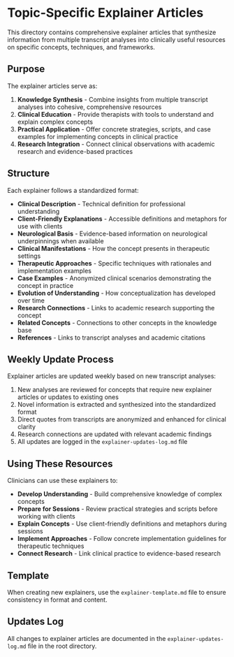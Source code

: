 # Topic-Specific Explainer Articles

This directory contains comprehensive explainer articles that synthesize information from multiple transcript analyses into clinically useful resources on specific concepts, techniques, and frameworks.

## Purpose

The explainer articles serve as:

1. **Knowledge Synthesis** - Combine insights from multiple transcript analyses into cohesive, comprehensive resources
2. **Clinical Education** - Provide therapists with tools to understand and explain complex concepts
3. **Practical Application** - Offer concrete strategies, scripts, and case examples for implementing concepts in clinical practice
4. **Research Integration** - Connect clinical observations with academic research and evidence-based practices

## Structure

Each explainer follows a standardized format:

- **Clinical Description** - Technical definition for professional understanding
- **Client-Friendly Explanations** - Accessible definitions and metaphors for use with clients
- **Neurological Basis** - Evidence-based information on neurological underpinnings when available
- **Clinical Manifestations** - How the concept presents in therapeutic settings
- **Therapeutic Approaches** - Specific techniques with rationales and implementation examples
- **Case Examples** - Anonymized clinical scenarios demonstrating the concept in practice
- **Evolution of Understanding** - How conceptualization has developed over time
- **Research Connections** - Links to academic research supporting the concept
- **Related Concepts** - Connections to other concepts in the knowledge base
- **References** - Links to transcript analyses and academic citations

## Weekly Update Process

Explainer articles are updated weekly based on new transcript analyses:

1. New analyses are reviewed for concepts that require new explainer articles or updates to existing ones
2. Novel information is extracted and synthesized into the standardized format
3. Direct quotes from transcripts are anonymized and enhanced for clinical clarity
4. Research connections are updated with relevant academic findings
5. All updates are logged in the `explainer-updates-log.md` file

## Using These Resources

Clinicians can use these explainers to:

- **Develop Understanding** - Build comprehensive knowledge of complex concepts
- **Prepare for Sessions** - Review practical strategies and scripts before working with clients
- **Explain Concepts** - Use client-friendly definitions and metaphors during sessions
- **Implement Approaches** - Follow concrete implementation guidelines for therapeutic techniques
- **Connect Research** - Link clinical practice to evidence-based research

## Template

When creating new explainers, use the `explainer-template.md` file to ensure consistency in format and content.

## Updates Log

All changes to explainer articles are documented in the `explainer-updates-log.md` file in the root directory.